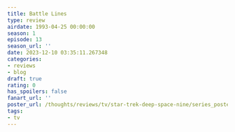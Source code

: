 ```yaml
---
title: Battle Lines
type: review
airdate: 1993-04-25 00:00:00
season: 1
episode: 13
season_url: ''
date: 2023-12-10 03:35:11.267348
categories:
- reviews
- blog
draft: true
rating: 0
has_spoilers: false
fanart_url: ''
poster_url: /thoughts/reviews/tv/star-trek-deep-space-nine/series_poster.jpg
tags:
- tv
---
```


